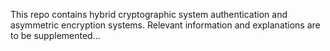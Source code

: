 This repo contains hybrid cryptographic system authentication and asymmetric encryption systems.
Relevant information and explanations are to be supplemented...